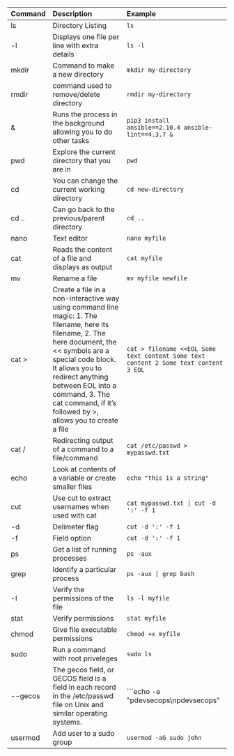 |Command|Description|Example|
|:----|:----|:----|
|ls|Directory Listing|```ls```|
|-l|Displays one file per line with extra details|```ls -l```|
|mkdir|Command to make a new directory|```mkdir my-directory```|
|rmdir| command used to remove/delete directory|```rmdir my-directory```|
|&|Runs the process in the background allowing you to do other tasks|```pip3 install ansible==2.10.4 ansible-lint==4.3.7 &```|
|pwd|Explore the current directory that you are in|```pwd```|
|cd|You can change the current working directory|```cd new-directory```|
|cd ..|Can go back to the previous/parent directory|```cd ..```|
|nano|Text editor|```nano myfile```|
|cat|Reads the content of a file and displays as output|```cat myfile```|
|mv|Rename a file|```mv myfile newfile```|
|cat >|Create a file in a non-interactive way using command line magic: 1. The filename, here its filename, 2. The here document, the << symbols are a special code block. It allows you to redirect anything between EOL into a command, 3. The cat command, if it’s followed by >, allows you to create a file|```cat > filename <<EOL Some text content Some text content 2 Some text content 3 EOL```|
|cat /|Redirecting output of a command to a file/command|```cat /etc/passwd > mypasswd.txt```|
|echo|Look at contents of a variable or create smaller files|```echo "this is a string"```|
|cut|Use cut to extract usernames when used with cat|```cat mypasswd.txt \| cut -d ':' -f 1```|
|-d|Delimeter flag|```cut -d ':' -f 1```|
|-f|Field option|```cut -d ':' -f 1```|
|ps|Get a list of running processes|```ps -aux```|
|grep|Identify a particular process|```ps -aux \| grep bash```|
|-l|Verify the permissions of the file|```ls -l myfile```|
|stat|Verify permissions|```stat myfile```|
|chmod|Give file executable permissions|```chmod +x myfile```|
|sudo|Run a command with root priveleges|```sudo ls```|
|--gecos|The gecos field, or GECOS field is a field in each record in the /etc/passwd file on Unix and similar operating systems.|```echo -e "pdevsecops\npdevsecops" | adduser --gecos "" john```|
|usermod|Add user to a sudo group|```usermod -aG sudo john```|
